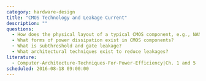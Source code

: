 ```yaml
---
category: hardware-design
title: "CMOS Technology and Leakage Current"
description: ""
questions:
  - How does the physical layout of a typical CMOS component, e.g., NAND gate, look like?
  - What forms of power dissipation exist in CMOS components?
  - What is subthreshold and gate leakage?
  - What architectural techniques exist to reduce leakages?
literature:
  - Computer-Architecture-Techniques-For-Power-Efficiency|Ch. 1 and 5
scheduled: 2016-08-18 09:00:00
---
```

